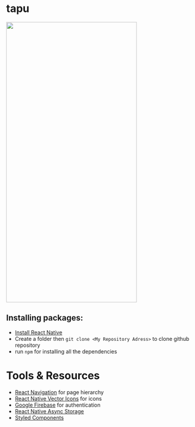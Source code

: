 # tapu
<div>
<img src="https://github.com/zeynepsanli/tapu/blob/master/src/assets/ss.gif" alt="" width="350" height="750"/>
</div>

## Installing packages:
- [Install React Native](https://reactnative.dev/docs/environment-setup)
- Create a folder then `git clone <My Repository Adress>` to clone github repository
- run `npm` for installing all the dependencies
# Tools & Resources
- [React Navigation](https://reactnavigation.org/) for page hierarchy
- [React Native Vector Icons](https://github.com/oblador/react-native-vector-icons) for icons
- [Google Firebase](https://rnfirebase.io/auth/usage) for authentication
- [React Native Async Storage](https://github.com/react-native-async-storage/async-storage)
- [Styled Components](https://styled-components.com/docs)




